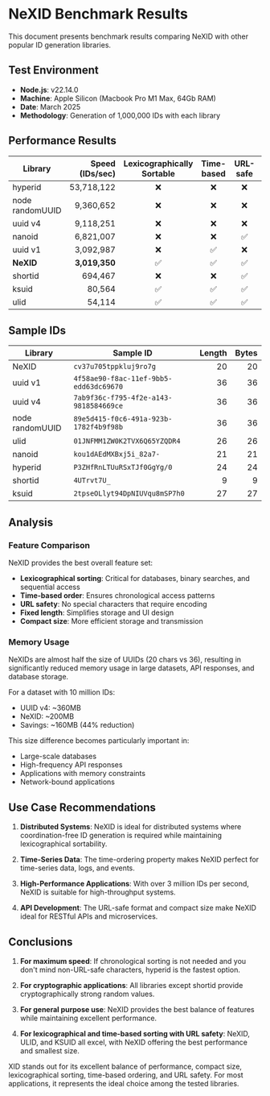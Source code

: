 # NeXID Benchmark Results

This document presents benchmark results comparing NeXID with other popular ID generation libraries.

## Test Environment

- **Node.js**: v22.14.0
- **Machine**: Apple Silicon (Macbook Pro M1 Max, 64Gb RAM)
- **Date**: March 2025
- **Methodology**: Generation of 1,000,000 IDs with each library

## Performance Results

| Library         | Speed (IDs/sec) | Lexicographically Sortable | Time-based | URL-safe | Fixed length | Size (chars) |
| --------------- | --------------: | :------------------------: | :--------: | :------: | :----------: | :----------: |
| hyperid         |      53,718,122 |             ❌             |     ❌     |    ❌    |      ❌      |      24      |
| node randomUUID |       9,360,652 |             ❌             |     ❌     |    ❌    |      ✅      |      36      |
| uuid v4         |       9,118,251 |             ❌             |     ❌     |    ❌    |      ✅      |      36      |
| nanoid          |       6,821,007 |             ❌             |     ❌     |    ✅    |      ✅      |      21      |
| uuid v1         |       3,092,987 |             ❌             |     ✅     |    ❌    |      ✅      |      36      |
| **NeXID**       |   **3,019,350** |             ✅             |     ✅     |    ✅    |      ✅      |      20      |
| shortid         |         694,467 |             ❌             |     ❌     |    ✅    |      ❌      |   variable   |
| ksuid           |          80,564 |             ✅             |     ✅     |    ✅    |      ✅      |      27      |
| ulid            |          54,114 |             ✅             |     ✅     |    ✅    |      ✅      |      26      |

## Sample IDs

| Library         | Sample ID                              | Length | Bytes |
| --------------- | -------------------------------------- | -----: | ----: |
| NeXID           | `cv37u705tppkluj9ro7g`                 |     20 |    20 |
| uuid v1         | `4f58ae90-f8ac-11ef-9bb5-edd63dc69670` |     36 |    36 |
| uuid v4         | `7ab9f36c-f795-4f2e-a143-9818584669ce` |     36 |    36 |
| node randomUUID | `89e5d415-f0c6-491a-923b-1782f4b9f98b` |     36 |    36 |
| ulid            | `01JNFMM1ZW0K2TVX6Q65YZQDR4`           |     26 |    26 |
| nanoid          | `kou1dAEdMXBxj5i_82a7-`                |     21 |    21 |
| hyperid         | `P3ZHfRnLTUuRSxTJf0GgYg/0`             |     24 |    24 |
| shortid         | `4UTrvt7U_`                            |      9 |     9 |
| ksuid           | `2tpseOLlyt94DpNIUVqu8mSP7h0`          |     27 |    27 |

## Analysis

### Feature Comparison

NeXID provides the best overall feature set:

- **Lexicographical sorting**: Critical for databases, binary searches, and sequential access
- **Time-based order**: Ensures chronological access patterns
- **URL safety**: No special characters that require encoding
- **Fixed length**: Simplifies storage and UI design
- **Compact size**: More efficient storage and transmission

### Memory Usage

NeXIDs are almost half the size of UUIDs (20 chars vs 36), resulting in significantly reduced memory usage in large datasets, API responses, and database storage.

For a dataset with 10 million IDs:

- UUID v4: ~360MB
- NeXID: ~200MB
- Savings: ~160MB (44% reduction)

This size difference becomes particularly important in:

- Large-scale databases
- High-frequency API responses
- Applications with memory constraints
- Network-bound applications

## Use Case Recommendations

1. **Distributed Systems**: NeXID is ideal for distributed systems where coordination-free ID generation is required while maintaining lexicographical sortability.

2. **Time-Series Data**: The time-ordering property makes NeXID perfect for time-series data, logs, and events.

3. **High-Performance Applications**: With over 3 million IDs per second, NeXID is suitable for high-throughput systems.

4. **API Development**: The URL-safe format and compact size make NeXID ideal for RESTful APIs and microservices.

## Conclusions

1. **For maximum speed**: If chronological sorting is not needed and you don't mind non-URL-safe characters, hyperid is the fastest option.

2. **For cryptographic applications**: All libraries except shortid provide cryptographically strong random values.

3. **For general purpose use**: NeXID provides the best balance of features while maintaining excellent performance.

4. **For lexicographical and time-based sorting with URL safety**: NeXID, ULID, and KSUID all excel, with NeXID offering the best performance and smallest size.

XID stands out for its excellent balance of performance, compact size, lexicographical sorting, time-based ordering, and URL safety. For most applications, it represents the ideal choice among the tested libraries.
